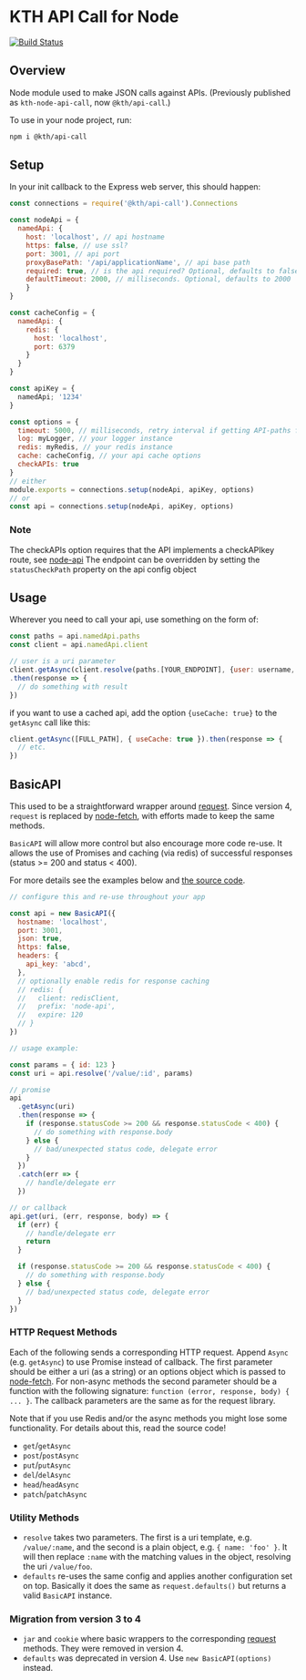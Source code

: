 # KTH API Call for Node

[![Build Status](https://travis-ci.org/kth/kth-node-api-call.svg?branch=master)](https://travis-ci.org/kth/kth-node-api-call)

## Overview

Node module used to make JSON calls against APIs. (Previously published as `kth-node-api-call`, now `@kth/api-call`.)

To use in your node project, run:

```sh
npm i @kth/api-call
```

## Setup

In your init callback to the Express web server, this should happen:

```javascript
const connections = require('@kth/api-call').Connections

const nodeApi = {
  namedApi: {
    host: 'localhost', // api hostname
    https: false, // use ssl?
    port: 3001, // api port
    proxyBasePath: '/api/applicationName', // api base path
    required: true, // is the api required? Optional, defaults to false
    defaultTimeout: 2000, // milliseconds. Optional, defaults to 2000
    }
}

const cacheConfig = {
  namedApi: {
    redis: {
      host: 'localhost',
      port: 6379
    }
  }
}

const apiKey = {
  namedApi; '1234'
}

const options = {
  timeout: 5000, // milliseconds, retry interval if getting API-paths fails
  log: myLogger, // your logger instance
  redis: myRedis, // your redis instance
  cache: cacheConfig, // your api cache options
  checkAPIs: true
}
// either
module.exports = connections.setup(nodeApi, apiKey, options)
// or
const api = connections.setup(nodeApi, apiKey, options)
```

### Note

The checkAPIs option requires that the API implements a checkAPIkey route, see [node-api](https://www.github.com/KTH/node-api.git)
The endpoint can be overridden by setting the `statusCheckPath` property on the api config object

## Usage

Wherever you need to call your api, use something on the form of:

```javascript
const paths = api.namedApi.paths
const client = api.namedApi.client

// user is a uri parameter
client.getAsync(client.resolve(paths.[YOUR_ENDPOINT], {user: username, etc...}))
.then(response => {
  // do something with result
})

```

if you want to use a cached api, add the option `{useCache: true}` to the `getAsync` call like this:

```javascript
client.getAsync([FULL_PATH], { useCache: true }).then(response => {
  // etc.
})
```

## BasicAPI

This used to be a straightforward wrapper around [request][request]. Since version 4, `request` is replaced by [node-fetch][node-fetch], with efforts made to keep the same methods.

`BasicAPI` will allow more control but also encourage more code re-use. It allows the use of Promises and caching (via redis) of successful responses (status >= 200 and status < 400).

For more details see the examples below and [the source code][basicjs].

```javascript
// configure this and re-use throughout your app

const api = new BasicAPI({
  hostname: 'localhost',
  port: 3001,
  json: true,
  https: false,
  headers: {
    api_key: 'abcd',
  },
  // optionally enable redis for response caching
  // redis: {
  //   client: redisClient,
  //   prefix: 'node-api',
  //   expire: 120
  // }
})

// usage example:

const params = { id: 123 }
const uri = api.resolve('/value/:id', params)

// promise
api
  .getAsync(uri)
  .then(response => {
    if (response.statusCode >= 200 && response.statusCode < 400) {
      // do something with response.body
    } else {
      // bad/unexpected status code, delegate error
    }
  })
  .catch(err => {
    // handle/delegate err
  })

// or callback
api.get(uri, (err, response, body) => {
  if (err) {
    // handle/delegate err
    return
  }

  if (response.statusCode >= 200 && response.statusCode < 400) {
    // do something with response.body
  } else {
    // bad/unexpected status code, delegate error
  }
})
```

### HTTP Request Methods

Each of the following sends a corresponding HTTP request. Append `Async` (e.g. `getAsync`) to use Promise instead of callback. The first parameter should be either a uri (as a string) or an options object which is passed to [node-fetch][node-fetch]. For non-async methods the second parameter should be a function with the following signature: `function (error, response, body) { ... }`. The callback parameters are the same as for the request library.

Note that if you use Redis and/or the async methods you might lose some functionality. For details about this, read the source code!

- `get`/`getAsync`
- `post`/`postAsync`
- `put`/`putAsync`
- `del`/`delAsync`
- `head`/`headAsync`
- `patch`/`patchAsync`

### Utility Methods

- `resolve` takes two parameters. The first is a uri template, e.g. `/value/:name`, and the second is a plain object, e.g. `{ name: 'foo' }`. It will then replace `:name` with the matching values in the object, resolving the uri `/value/foo`.
- `defaults` re-uses the same config and applies another configuration set on top. Basically it does the same as `request.defaults()` but returns a valid `BasicAPI` instance.

### Migration from version 3 to 4

- `jar` and `cookie` where basic wrappers to the corresponding [request][request] methods. They were removed in version 4.
- `defaults` was deprecated in version 4. Use `new BasicAPI(options)` instead.

[request]: https://github.com/request/request
[node-fetch]: https://github.com/node-fetch/node-fetch
[basicjs]: ./basic.js

